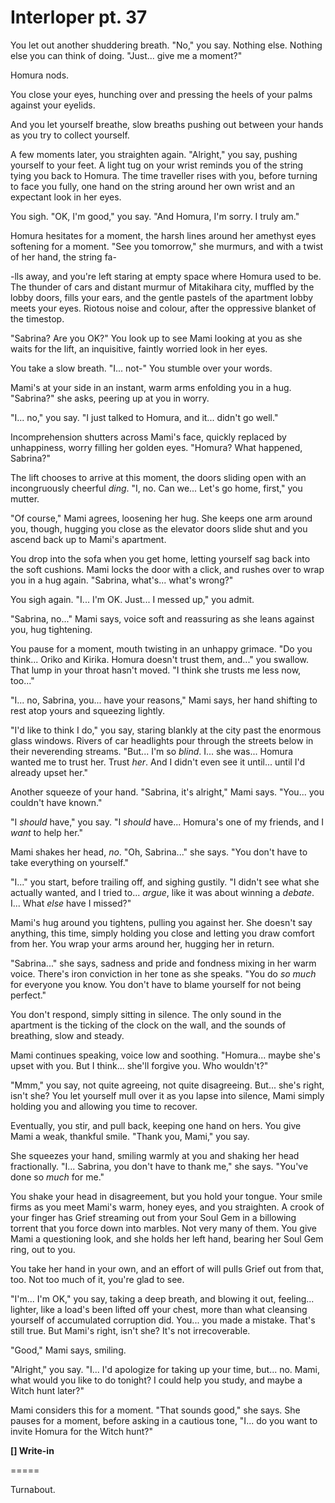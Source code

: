 # Interloper pt. 37

You let out another shuddering breath. "No," you say. Nothing else. Nothing else you can think of doing. "Just... give me a moment?"

Homura nods.

You close your eyes, hunching over and pressing the heels of your palms against your eyelids.

And you let yourself breathe, slow breaths pushing out between your hands as you try to collect yourself.

A few moments later, you straighten again. "Alright," you say, pushing yourself to your feet. A light tug on your wrist reminds you of the string tying you back to Homura. The time traveller rises with you, before turning to face you fully, one hand on the string around her own wrist and an expectant look in her eyes.

You sigh. "OK, I'm good," you say. "And Homura, I'm sorry. I truly am."

Homura hesitates for a moment, the harsh lines around her amethyst eyes softening for a moment. "See you tomorrow," she murmurs, and with a twist of her hand, the string fa-

\-lls away, and you're left staring at empty space where Homura used to be. The thunder of cars and distant murmur of Mitakihara city, muffled by the lobby doors, fills your ears, and the gentle pastels of the apartment lobby meets your eyes. Riotous noise and colour, after the oppressive blanket of the timestop.

"Sabrina? Are you OK?" You look up to see Mami looking at you as she waits for the lift, an inquisitive, faintly worried look in her eyes.

You take a slow breath. "I... not-" You stumble over your words.

Mami's at your side in an instant, warm arms enfolding you in a hug. "Sabrina?" she asks, peering up at you in worry.

"I... no," you say. "I just talked to Homura, and it... didn't go well."

Incomprehension shutters across Mami's face, quickly replaced by unhappiness, worry filling her golden eyes. "Homura? What happened, Sabrina?"

The lift chooses to arrive at this moment, the doors sliding open with an incongruously cheerful *ding*. "I, no. Can we... Let's go home, first," you mutter.

"Of course," Mami agrees, loosening her hug. She keeps one arm around you, though, hugging you close as the elevator doors slide shut and you ascend back up to Mami's apartment.

You drop into the sofa when you get home, letting yourself sag back into the soft cushions. Mami locks the door with a click, and rushes over to wrap you in a hug again. "Sabrina, what's... what's wrong?"

You sigh again. "I... I'm OK. Just... I messed up," you admit.

"Sabrina, no..." Mami says, voice soft and reassuring as she leans against you, hug tightening.

You pause for a moment, mouth twisting in an unhappy grimace. "Do you think... Oriko and Kirika. Homura doesn't trust them, and..." you swallow. That lump in your throat hasn't moved. "I think she trusts me less now, too..."

"I... no, Sabrina, you... have your reasons," Mami says, her hand shifting to rest atop yours and squeezing lightly.

"I'd like to think I do," you say, staring blankly at the city past the enormous glass windows. Rivers of car headlights pour through the streets below in their neverending streams. "But... I'm so *blind*. I... she was... Homura wanted me to trust her. Trust *her*. And I didn't even see it until... until I'd already upset her."

Another squeeze of your hand. "Sabrina, it's alright," Mami says. "You... you couldn't have known."

"I *should* have," you say. "I *should* have... Homura's one of my friends, and I *want* to help her."

Mami shakes her head, *no*. "Oh, Sabrina..." she says. "You don't have to take everything on yourself."

"I..." you start, before trailing off, and sighing gustily. "I didn't see what she actually wanted, and I tried to... *argue*, like it was about winning a *debate*. I... What *else* have I missed?"

Mami's hug around you tightens, pulling you against her. She doesn't say anything, this time, simply holding you close and letting you draw comfort from her. You wrap your arms around her, hugging her in return.

"Sabrina..." she says, sadness and pride and fondness mixing in her warm voice. There's iron conviction in her tone as she speaks. "You do *so much* for everyone you know. You don't have to blame yourself for not being perfect."

You don't respond, simply sitting in silence. The only sound in the apartment is the ticking of the clock on the wall, and the sounds of breathing, slow and steady.

Mami continues speaking, voice low and soothing. "Homura... maybe she's upset with you. But I think... she'll forgive you. Who wouldn't?"

"Mmm," you say, not quite agreeing, not quite disagreeing. But... she's right, isn't she? You let yourself mull over it as you lapse into silence, Mami simply holding you and allowing you time to recover.

Eventually, you stir, and pull back, keeping one hand on hers. You give Mami a weak, thankful smile. "Thank you, Mami," you say.

She squeezes your hand, smiling warmly at you and shaking her head fractionally. "I... Sabrina, you don't have to thank me," she says. "You've done so *much* for me."

You shake your head in disagreement, but you hold your tongue. Your smile firms as you meet Mami's warm, honey eyes, and you straighten. A crook of your finger has Grief streaming out from your Soul Gem in a billowing torrent that you force down into marbles. Not very many of them. You give Mami a questioning look, and she holds her left hand, bearing her Soul Gem ring, out to you.

You take her hand in your own, and an effort of will pulls Grief out from that, too. Not too much of it, you're glad to see.

"I'm... I'm OK," you say, taking a deep breath, and blowing it out, feeling... lighter, like a load's been lifted off your chest, more than what cleansing yourself of accumulated corruption did. You... you made a mistake. That's still true. But Mami's right, isn't she? It's not irrecoverable.

"Good," Mami says, smiling.

"Alright," you say. "I... I'd apologize for taking up your time, but... no. Mami, what would you like to do tonight? I could help you study, and maybe a Witch hunt later?"

Mami considers this for a moment. "That sounds good," she says. She pauses for a moment, before asking in a cautious tone, "I... do you want to invite Homura for the Witch hunt?"

**\[] Write-in**

\=====​

Turnabout.
